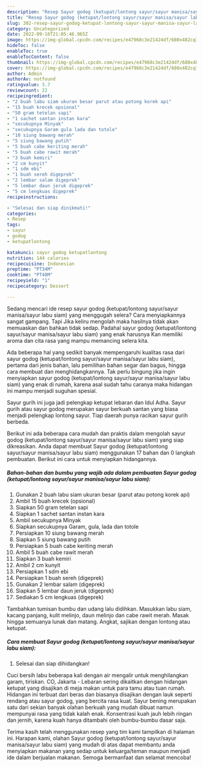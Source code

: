 ```yaml
---
description: "Resep Sayur godog (ketupat/lontong sayur/sayur manisa/sayur labu siam) yang Menggugah Selera, Buat Buka Puasa}"
title: "Resep Sayur godog (ketupat/lontong sayur/sayur manisa/sayur labu siam) yang Menggugah Selera, Buat Buka Puasa}"
slug: 302-resep-sayur-godog-ketupat-lontong-sayur-sayur-manisa-sayur-labu-siam-yang-menggugah-selera-buat-buka-puasa
category: Uncategorized
date: 2022-09-16T21:05:46.965Z
image: https://img-global.cpcdn.com/recipes/e47968c3e21424df/680x482cq70/sayur-godog-ketupatlontong-sayursayur-manisasayur-labu-siam-foto-resep-utama.jpg
hideToc: false
enableToc: true
enableTocContent: false
thumbnail: https://img-global.cpcdn.com/recipes/e47968c3e21424df/680x482cq70/sayur-godog-ketupatlontong-sayursayur-manisasayur-labu-siam-foto-resep-utama.jpg
cover: https://img-global.cpcdn.com/recipes/e47968c3e21424df/680x482cq70/sayur-godog-ketupatlontong-sayursayur-manisasayur-labu-siam-foto-resep-utama.jpg
author: Admin
authorAv: notfound
ratingvalue: 3.7
reviewcount: 22
recipeingredient:
- "2 buah labu siam ukuran besar parut atau potong korek api"
- "15 buah krecek opsional"
- "50 gram tetelan sapi"
- "1 sachet santan instan kara"
- "secukupnya Minyak"
- "secukupnya Garam gula lada dan totole"
- "10 siung bawang merah"
- "5 siung bawang putih"
- "5 buah cabe keriting merah"
- "5 buah cabe rawit merah"
- "3 buah kemiri"
- "2 cm kunyit"
- "1 sdm ebi"
- "1 buah sereh digeprek"
- "2 lembar salam digeprek"
- "5 lembar daun jeruk digeprek"
- "5 cm lengkuas digeprek"
recipeinstructions:

- "Selesai dan siap dinikmati!"
categories:
- Resep
tags:
- sayur
- godog
- ketupatlontong

katakunci: sayur godog ketupatlontong 
nutrition: 144 calories
recipecuisine: Indonesian
preptime: "PT34M"
cooktime: "PT40M"
recipeyield: "1"
recipecategory: Dessert

---
```



Sedang mencari ide resep sayur godog (ketupat/lontong sayur/sayur manisa/sayur labu siam) yang menggugah selera? Cara menyiapkannya sangat gampang. Tapi Jika keliru mengolah maka hasilnya tidak akan memuaskan dan bahkan tidak sedap. Padahal sayur godog (ketupat/lontong sayur/sayur manisa/sayur labu siam) yang enak harusnya Kan memiliki aroma dan cita rasa yang mampu memancing selera kita.


Ada beberapa hal yang sedikit banyak mempengaruhi kualitas rasa dari sayur godog (ketupat/lontong sayur/sayur manisa/sayur labu siam), pertama dari jenis bahan, lalu pemilihan bahan segar dan bagus, hingga cara membuat dan menghidangkannya. Tak perlu bingung jika ingin menyiapkan sayur godog (ketupat/lontong sayur/sayur manisa/sayur labu siam) yang enak di rumah, karena asal sudah tahu caranya maka hidangan ini mampu menjadi suguhan spesial.

Sayur gurih ini juga jadi pelengkap ketupat lebaran dan Idul Adha. Sayur gurih atau sayur godog merupakan sayur berkuah santan yang biasa menjadi pelengkap lontong sayur. Tiap daerah punya racikan sayur gurih berbeda.


Berikut ini ada beberapa cara mudah dan praktis dalam mengolah sayur godog (ketupat/lontong sayur/sayur manisa/sayur labu siam) yang siap dikreasikan. Anda dapat membuat Sayur godog (ketupat/lontong sayur/sayur manisa/sayur labu siam) menggunakan 17 bahan dan 0 langkah pembuatan. Berikut ini cara untuk menyiapkan hidangannya.

<!--inarticleads1-->

##### Bahan-bahan dan bumbu yang wajib ada dalam pembuatan Sayur godog (ketupat/lontong sayur/sayur manisa/sayur labu siam):

1. Gunakan 2 buah labu siam ukuran besar (parut atau potong korek api)
1. Ambil 15 buah krecek (opsional)
1. Siapkan 50 gram tetelan sapi
1. Siapkan 1 sachet santan instan kara
1. Ambil secukupnya Minyak
1. Siapkan secukupnya Garam, gula, lada dan totole
1. Persiapkan 10 siung bawang merah
1. Siapkan 5 siung bawang putih
1. Persiapkan 5 buah cabe keriting merah
1. Ambil 5 buah cabe rawit merah
1. Siapkan 3 buah kemiri
1. Ambil 2 cm kunyit
1. Persiapkan 1 sdm ebi
1. Persiapkan 1 buah sereh (digeprek)
1. Gunakan 2 lembar salam (digeprek)
1. Siapkan 5 lembar daun jeruk (digeprek)
1. Sediakan 5 cm lengkuas (digeprek)


Tambahkan tumisan bumbu dan udang lalu didihkan. Masukkan labu siam, kacang panjang, kulit melinjo, daun melinjo dan cabe rawit merah. Masak hingga semuanya lunak dan matang. Angkat, sajikan dengan lontong atau ketupat. 

<!--inarticleads2-->

##### Cara membuat Sayur godog (ketupat/lontong sayur/sayur manisa/sayur labu siam):


1. Selesai dan siap dihidangkan!

Cuci bersih labu beberapa kali dengan air mengalir untuk menghilangkan garam, tiriskan. CO, Jakarta - Lebaran sering dikaitkan dengan hidangan ketupat yang disajikan di meja makan untuk para tamu atau tuan rumah. Hidangan ini terbuat dari beras dan biasanya disajikan dengan lauk seperti rendang atau sayur godog, yang bercita rasa kuat. Sayur bening merupakan satu dari sekian banyak olahan berkuah yang mudah dibuat namun mempunyai rasa yang tidak kalah enak. Konsentrasi kuah jauh lebih ringan dan jernih, karena kuah hanya ditambahi oleh bumbu-bumbu dasar saja. 

Terima kasih telah menggunakan resep yang tim kami tampilkan di halaman ini. Harapan kami, olahan Sayur godog (ketupat/lontong sayur/sayur manisa/sayur labu siam) yang mudah di atas dapat membantu anda menyiapkan makanan yang sedap untuk keluarga/teman maupun menjadi ide dalam berjualan makanan. Semoga bermanfaat dan selamat mencoba!
